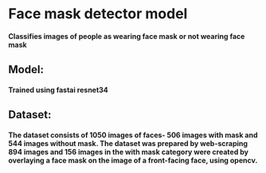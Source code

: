 # Face mask detector model
#### Classifies images of people as wearing face mask or not wearing face mask
## Model:
#### Trained using fastai resnet34
## Dataset:
#### The dataset consists of 1050 images of faces- 506 images with mask and 544 images without mask. The dataset was prepared by web-scraping 894 images and 156 images in the with mask category were created by overlaying a face mask on the image of a front-facing face, using opencv.
